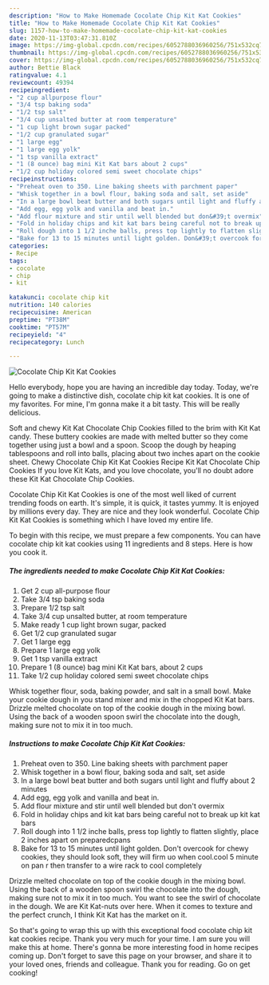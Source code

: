```yaml
---
description: "How to Make Homemade Cocolate Chip Kit Kat Cookies"
title: "How to Make Homemade Cocolate Chip Kit Kat Cookies"
slug: 1157-how-to-make-homemade-cocolate-chip-kit-kat-cookies
date: 2020-11-13T03:47:31.810Z
image: https://img-global.cpcdn.com/recipes/6052788036960256/751x532cq70/cocolate-chip-kit-kat-cookies-recipe-main-photo.jpg
thumbnail: https://img-global.cpcdn.com/recipes/6052788036960256/751x532cq70/cocolate-chip-kit-kat-cookies-recipe-main-photo.jpg
cover: https://img-global.cpcdn.com/recipes/6052788036960256/751x532cq70/cocolate-chip-kit-kat-cookies-recipe-main-photo.jpg
author: Bettie Black
ratingvalue: 4.1
reviewcount: 49394
recipeingredient:
- "2 cup allpurpose flour"
- "3/4 tsp baking soda"
- "1/2 tsp salt"
- "3/4 cup unsalted butter at room temperature"
- "1 cup light brown sugar packed"
- "1/2 cup granulated sugar"
- "1 large egg"
- "1 large egg yolk"
- "1 tsp vanilla extract"
- "1 (8 ounce) bag mini Kit Kat bars about 2 cups"
- "1/2 cup holiday colored semi sweet chocolate chips"
recipeinstructions:
- "Preheat oven to 350. Line baking sheets with parchment paper"
- "Whisk together in a bowl flour, baking soda and salt, set aside"
- "In a large bowl beat butter and both sugars until light and fluffy about 2 minutes"
- "Add egg, egg yolk and vanilla and beat in."
- "Add flour mixture and stir until well blended but don&#39;t overmix"
- "Fold in holiday chips and kit kat bars being careful not to break up kit kat bars"
- "Roll dough into 1 1/2 inche balls, press top lightly to flatten slightly, place 2 inches apart on preparedcpans"
- "Bake for 13 to 15 minutes until light golden. Don&#39;t overcook for chewy cookies, they should look soft, they will firm uo when cool.cool 5 minute on pan r then transfer to a wire rack to cool completely"
categories:
- Recipe
tags:
- cocolate
- chip
- kit

katakunci: cocolate chip kit 
nutrition: 140 calories
recipecuisine: American
preptime: "PT38M"
cooktime: "PT57M"
recipeyield: "4"
recipecategory: Lunch

---
```



![Cocolate Chip Kit Kat Cookies](https://img-global.cpcdn.com/recipes/6052788036960256/751x532cq70/cocolate-chip-kit-kat-cookies-recipe-main-photo.jpg)

Hello everybody, hope you are having an incredible day today. Today, we're going to make a distinctive dish, cocolate chip kit kat cookies. It is one of my favorites. For mine, I'm gonna make it a bit tasty. This will be really delicious.

Soft and chewy Kit Kat Chocolate Chip Cookies filled to the brim with Kit Kat candy. These buttery cookies are made with melted butter so they come together using just a bowl and a spoon. Scoop the dough by heaping tablespoons and roll into balls, placing about two inches apart on the cookie sheet. Chewy Chocolate Chip Kit Kat Cookies Recipe Kit Kat Chocolate Chip Cookies If you love Kit Kats, and you love chocolate, you&#39;ll no doubt adore these Kit Kat Chocolate Chip Cookies.

Cocolate Chip Kit Kat Cookies is one of the most well liked of current trending foods on earth. It's simple, it is quick, it tastes yummy. It is enjoyed by millions every day. They are nice and they look wonderful. Cocolate Chip Kit Kat Cookies is something which I have loved my entire life.


To begin with this recipe, we must prepare a few components. You can have cocolate chip kit kat cookies using 11 ingredients and 8 steps. Here is how you cook it.

<!--inarticleads1-->

##### The ingredients needed to make Cocolate Chip Kit Kat Cookies:

1. Get 2 cup all-purpose flour
1. Take 3/4 tsp baking soda
1. Prepare 1/2 tsp salt
1. Take 3/4 cup unsalted butter, at room temperature
1. Make ready 1 cup light brown sugar, packed
1. Get 1/2 cup granulated sugar
1. Get 1 large egg
1. Prepare 1 large egg yolk
1. Get 1 tsp vanilla extract
1. Prepare 1 (8 ounce) bag mini Kit Kat bars, about 2 cups
1. Take 1/2 cup holiday colored semi sweet chocolate chips


Whisk together flour, soda, baking powder, and salt in a small bowl. Make your cookie dough in you stand mixer and mix in the chopped Kit Kat bars. Drizzle melted chocolate on top of the cookie dough in the mixing bowl. Using the back of a wooden spoon swirl the chocolate into the dough, making sure not to mix it in too much. 

<!--inarticleads2-->

##### Instructions to make Cocolate Chip Kit Kat Cookies:

1. Preheat oven to 350. Line baking sheets with parchment paper
1. Whisk together in a bowl flour, baking soda and salt, set aside
1. In a large bowl beat butter and both sugars until light and fluffy about 2 minutes
1. Add egg, egg yolk and vanilla and beat in.
1. Add flour mixture and stir until well blended but don&#39;t overmix
1. Fold in holiday chips and kit kat bars being careful not to break up kit kat bars
1. Roll dough into 1 1/2 inche balls, press top lightly to flatten slightly, place 2 inches apart on preparedcpans
1. Bake for 13 to 15 minutes until light golden. Don&#39;t overcook for chewy cookies, they should look soft, they will firm uo when cool.cool 5 minute on pan r then transfer to a wire rack to cool completely


Drizzle melted chocolate on top of the cookie dough in the mixing bowl. Using the back of a wooden spoon swirl the chocolate into the dough, making sure not to mix it in too much. You want to see the swirl of chocolate in the dough. We are Kit Kat-nuts over here. When it comes to texture and the perfect crunch, I think Kit Kat has the market on it. 

So that's going to wrap this up with this exceptional food cocolate chip kit kat cookies recipe. Thank you very much for your time. I am sure you will make this at home. There's gonna be more interesting food in home recipes coming up. Don't forget to save this page on your browser, and share it to your loved ones, friends and colleague. Thank you for reading. Go on get cooking!
